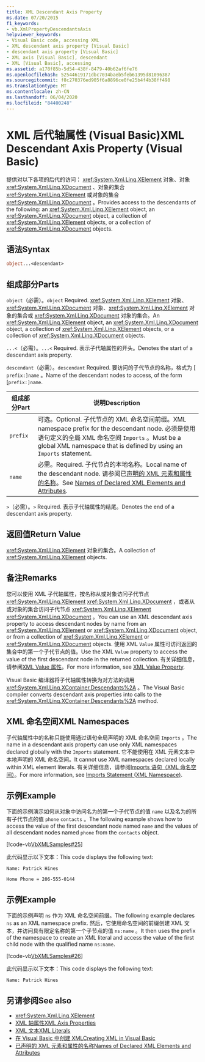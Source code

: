 ```yaml
---
title: XML Descendant Axis Property
ms.date: 07/20/2015
f1_keywords:
- vb.XmlPropertyDescendantsAxis
helpviewer_keywords:
- Visual Basic code, accessing XML
- XML descendant axis property [Visual Basic]
- descendant axis property [Visual Basic]
- XML axis [Visual Basic], descendant
- XML [Visual Basic], accessing
ms.assetid: a178f85b-5d54-438f-8479-40b62af6fe76
ms.openlocfilehash: 52544619171dbc7034baeb5feb61395d81096387
ms.sourcegitcommit: f8c270376ed905f6a8896ce0fe25b4f4b38ff498
ms.translationtype: MT
ms.contentlocale: zh-CN
ms.lasthandoff: 06/04/2020
ms.locfileid: "84400248"
---
```

# <a name="xml-descendant-axis-property-visual-basic"></a><span data-ttu-id="0858f-102">XML 后代轴属性 (Visual Basic)</span><span class="sxs-lookup"><span data-stu-id="0858f-102">XML Descendant Axis Property (Visual Basic)</span></span>

<span data-ttu-id="0858f-103">提供对以下各项的后代的访问： <xref:System.Xml.Linq.XElement> 对象、对象 <xref:System.Xml.Linq.XDocument> 、对象的集合 <xref:System.Xml.Linq.XElement> 或对象的集合 <xref:System.Xml.Linq.XDocument> 。</span><span class="sxs-lookup"><span data-stu-id="0858f-103">Provides access to the descendants of the following: an <xref:System.Xml.Linq.XElement> object, an <xref:System.Xml.Linq.XDocument> object, a collection of <xref:System.Xml.Linq.XElement> objects, or a collection of <xref:System.Xml.Linq.XDocument> objects.</span></span>

## <a name="syntax"></a><span data-ttu-id="0858f-104">语法</span><span class="sxs-lookup"><span data-stu-id="0858f-104">Syntax</span></span>

```vb
object...<descendant>
```

## <a name="parts"></a><span data-ttu-id="0858f-105">组成部分</span><span class="sxs-lookup"><span data-stu-id="0858f-105">Parts</span></span>

<span data-ttu-id="0858f-106">`object`（必需）。</span><span class="sxs-lookup"><span data-stu-id="0858f-106">`object` Required.</span></span> <span data-ttu-id="0858f-107"><xref:System.Xml.Linq.XElement> 对象、<xref:System.Xml.Linq.XDocument> 对象、<xref:System.Xml.Linq.XElement> 对象的集合或 <xref:System.Xml.Linq.XDocument> 对象的集合。</span><span class="sxs-lookup"><span data-stu-id="0858f-107">An <xref:System.Xml.Linq.XElement> object, an <xref:System.Xml.Linq.XDocument> object, a collection of <xref:System.Xml.Linq.XElement> objects, or a collection of <xref:System.Xml.Linq.XDocument> objects.</span></span>

<span data-ttu-id="0858f-108">`...<`（必需）。</span><span class="sxs-lookup"><span data-stu-id="0858f-108">`...<` Required.</span></span> <span data-ttu-id="0858f-109">表示子代轴属性的开头。</span><span class="sxs-lookup"><span data-stu-id="0858f-109">Denotes the start of a descendant axis property.</span></span>

<span data-ttu-id="0858f-110">`descendant`（必需）。</span><span class="sxs-lookup"><span data-stu-id="0858f-110">`descendant` Required.</span></span> <span data-ttu-id="0858f-111">要访问的子代节点的名称，格式为 [ `prefix:]name` 。</span><span class="sxs-lookup"><span data-stu-id="0858f-111">Name of the descendant nodes to access, of the form [`prefix:]name`.</span></span>

|<span data-ttu-id="0858f-112">组成部分</span><span class="sxs-lookup"><span data-stu-id="0858f-112">Part</span></span>|<span data-ttu-id="0858f-113">说明</span><span class="sxs-lookup"><span data-stu-id="0858f-113">Description</span></span>|
|----------|-----------------|
|`prefix`|<span data-ttu-id="0858f-114">可选。</span><span class="sxs-lookup"><span data-stu-id="0858f-114">Optional.</span></span> <span data-ttu-id="0858f-115">子代节点的 XML 命名空间前缀。</span><span class="sxs-lookup"><span data-stu-id="0858f-115">XML namespace prefix for the descendant node.</span></span> <span data-ttu-id="0858f-116">必须是使用语句定义的全局 XML 命名空间 `Imports` 。</span><span class="sxs-lookup"><span data-stu-id="0858f-116">Must be a global XML namespace that is defined by using an `Imports` statement.</span></span>|
|`name`|<span data-ttu-id="0858f-117">必需。</span><span class="sxs-lookup"><span data-stu-id="0858f-117">Required.</span></span> <span data-ttu-id="0858f-118">子代节点的本地名称。</span><span class="sxs-lookup"><span data-stu-id="0858f-118">Local name of the descendant node.</span></span> <span data-ttu-id="0858f-119">请参阅已[声明的 XML 元素和属性的名称](../../programming-guide/language-features/xml/names-of-declared-xml-elements-and-attributes.md)。</span><span class="sxs-lookup"><span data-stu-id="0858f-119">See [Names of Declared XML Elements and Attributes](../../programming-guide/language-features/xml/names-of-declared-xml-elements-and-attributes.md).</span></span>|

<span data-ttu-id="0858f-120">`>`（必需）。</span><span class="sxs-lookup"><span data-stu-id="0858f-120">`>` Required.</span></span> <span data-ttu-id="0858f-121">表示子代轴属性的结尾。</span><span class="sxs-lookup"><span data-stu-id="0858f-121">Denotes the end of a descendant axis property.</span></span>

## <a name="return-value"></a><span data-ttu-id="0858f-122">返回值</span><span class="sxs-lookup"><span data-stu-id="0858f-122">Return Value</span></span>

<span data-ttu-id="0858f-123"><xref:System.Xml.Linq.XElement> 对象的集合。</span><span class="sxs-lookup"><span data-stu-id="0858f-123">A collection of <xref:System.Xml.Linq.XElement> objects.</span></span>

## <a name="remarks"></a><span data-ttu-id="0858f-124">备注</span><span class="sxs-lookup"><span data-stu-id="0858f-124">Remarks</span></span>

<span data-ttu-id="0858f-125">您可以使用 XML 子代轴属性，按名称从或对象访问子代节点 <xref:System.Xml.Linq.XElement> <xref:System.Xml.Linq.XDocument> ，或者从或对象的集合访问子代节点 <xref:System.Xml.Linq.XElement> <xref:System.Xml.Linq.XDocument> 。</span><span class="sxs-lookup"><span data-stu-id="0858f-125">You can use an XML descendant axis property to access descendant nodes by name from an <xref:System.Xml.Linq.XElement> or <xref:System.Xml.Linq.XDocument> object, or from a collection of <xref:System.Xml.Linq.XElement> or <xref:System.Xml.Linq.XDocument> objects.</span></span> <span data-ttu-id="0858f-126">使用 XML `Value` 属性可访问返回的集合中的第一个子代节点的值。</span><span class="sxs-lookup"><span data-stu-id="0858f-126">Use the XML `Value` property to access the value of the first descendant node in the returned collection.</span></span> <span data-ttu-id="0858f-127">有关详细信息，请参阅[XML Value 属性](xml-value-property.md)。</span><span class="sxs-lookup"><span data-stu-id="0858f-127">For more information, see [XML Value Property](xml-value-property.md).</span></span>

<span data-ttu-id="0858f-128">Visual Basic 编译器将子代轴属性转换为对方法的调用 <xref:System.Xml.Linq.XContainer.Descendants%2A> 。</span><span class="sxs-lookup"><span data-stu-id="0858f-128">The Visual Basic compiler converts descendant axis properties into calls to the <xref:System.Xml.Linq.XContainer.Descendants%2A> method.</span></span>

## <a name="xml-namespaces"></a><span data-ttu-id="0858f-129">XML 命名空间</span><span class="sxs-lookup"><span data-stu-id="0858f-129">XML Namespaces</span></span>

<span data-ttu-id="0858f-130">子代轴属性中的名称只能使用通过语句全局声明的 XML 命名空间 `Imports` 。</span><span class="sxs-lookup"><span data-stu-id="0858f-130">The name in a descendant axis property can use only XML namespaces declared globally with the `Imports` statement.</span></span> <span data-ttu-id="0858f-131">它不能使用在 XML 元素文本中本地声明的 XML 命名空间。</span><span class="sxs-lookup"><span data-stu-id="0858f-131">It cannot use XML namespaces declared locally within XML element literals.</span></span> <span data-ttu-id="0858f-132">有关详细信息，请参阅[Imports 语句（XML 命名空间）](../statements/imports-statement-xml-namespace.md)。</span><span class="sxs-lookup"><span data-stu-id="0858f-132">For more information, see [Imports Statement (XML Namespace)](../statements/imports-statement-xml-namespace.md).</span></span>

## <a name="example"></a><span data-ttu-id="0858f-133">示例</span><span class="sxs-lookup"><span data-stu-id="0858f-133">Example</span></span>

<span data-ttu-id="0858f-134">下面的示例演示如何从对象中访问名为的第一个子代节点的值 `name` 以及名为的所有子代节点的值 `phone` `contacts` 。</span><span class="sxs-lookup"><span data-stu-id="0858f-134">The following example shows how to access the value of the first descendant node named `name` and the values of all descendant nodes named `phone` from the `contacts` object.</span></span>

[!code-vb[VbXMLSamples#25](~/samples/snippets/visualbasic/VS_Snippets_VBCSharp/VbXMLSamples/VB/XMLSamples11.vb#25)]

<span data-ttu-id="0858f-135">此代码显示以下文本：</span><span class="sxs-lookup"><span data-stu-id="0858f-135">This code displays the following text:</span></span>

`Name: Patrick Hines`

`Home Phone = 206-555-0144`

## <a name="example"></a><span data-ttu-id="0858f-136">示例</span><span class="sxs-lookup"><span data-stu-id="0858f-136">Example</span></span>

<span data-ttu-id="0858f-137">下面的示例声明 `ns` 作为 XML 命名空间前缀。</span><span class="sxs-lookup"><span data-stu-id="0858f-137">The following example declares `ns` as an XML namespace prefix.</span></span> <span data-ttu-id="0858f-138">然后，它使用命名空间的前缀创建 XML 文本，并访问具有限定名称的第一个子节点的值 `ns:name` 。</span><span class="sxs-lookup"><span data-stu-id="0858f-138">It then uses the prefix of the namespace to create an XML literal and access the value of the first child node with the qualified name `ns:name`.</span></span>

[!code-vb[VbXMLSamples#26](~/samples/snippets/visualbasic/VS_Snippets_VBCSharp/VbXMLSamples/VB/XMLSamples12.vb#26)]

<span data-ttu-id="0858f-139">此代码显示以下文本：</span><span class="sxs-lookup"><span data-stu-id="0858f-139">This code displays the following text:</span></span>

`Name: Patrick Hines`

## <a name="see-also"></a><span data-ttu-id="0858f-140">另请参阅</span><span class="sxs-lookup"><span data-stu-id="0858f-140">See also</span></span>

- <xref:System.Xml.Linq.XElement>
- [<span data-ttu-id="0858f-141">XML 轴属性</span><span class="sxs-lookup"><span data-stu-id="0858f-141">XML Axis Properties</span></span>](index.md)
- [<span data-ttu-id="0858f-142">XML 文本</span><span class="sxs-lookup"><span data-stu-id="0858f-142">XML Literals</span></span>](../xml-literals/index.md)
- [<span data-ttu-id="0858f-143">在 Visual Basic 中创建 XML</span><span class="sxs-lookup"><span data-stu-id="0858f-143">Creating XML in Visual Basic</span></span>](../../programming-guide/language-features/xml/creating-xml.md)
- [<span data-ttu-id="0858f-144">已声明的 XML 元素和属性的名称</span><span class="sxs-lookup"><span data-stu-id="0858f-144">Names of Declared XML Elements and Attributes</span></span>](../../programming-guide/language-features/xml/names-of-declared-xml-elements-and-attributes.md)
